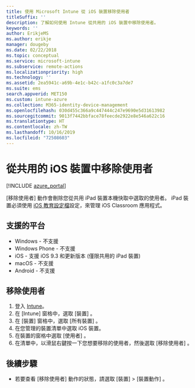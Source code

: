 ```yaml
---
title: 使用 Microsoft Intune 從 iOS 裝置移除使用者
titleSuffix: ''
description: 了解如何使用 Intune 從共用的 iOS 裝置中移除使用者。
keywords: ''
author: ErikjeMS
ms.author: erikje
manager: dougeby
ms.date: 02/22/2018
ms.topic: conceptual
ms.service: microsoft-intune
ms.subservice: remote-actions
ms.localizationpriority: high
ms.technology: ''
ms.assetid: 2ea5941c-a69b-4e1c-b42c-a1fc0c3a7de7
ms.suite: ems
search.appverid: MET150
ms.custom: intune-azure
ms.collection: M365-identity-device-management
ms.openlocfilehash: 030d455c366a9c447444c247e9690e5d31613982
ms.sourcegitcommit: 9013f7442bbface78feecde2922e8e546a622c16
ms.translationtype: HT
ms.contentlocale: zh-TW
ms.lasthandoff: 10/16/2019
ms.locfileid: "72508603"
---
```

# <a name="remove-a-user-from-a-shared-ios-device"></a>從共用的 iOS 裝置中移除使用者


[!INCLUDE [azure_portal](../includes/azure_portal.md)]

[移除使用者]  動作會刪除您從共用 iPad 裝置本機快取中選取的使用者。 iPad 裝置必須使用 [iOS 教育設定檔](../fundamentals/education-settings-configure-ios.md)設定，來管理 iOS Classroom 應用程式。 

## <a name="supported-platforms"></a>支援的平台

- Windows - 不支援
- Windows Phone - 不支援
- iOS - 支援 iOS 9.3 和更新版本 (僅限共用的 iPad 裝置)
- macOS - 不支援
- Android - 不支援

## <a name="remove-a-user"></a>移除使用者

1. 登入 [Intune](https://go.microsoft.com/fwlink/?linkid=2090973)。
3. 在 [Intune]  窗格中，選取 [裝置]  。
4. 在 [裝置]  窗格中，選取 [所有裝置]  。
5. 在您管理的裝置清單中選取 iOS 裝置。
6. 在裝置的窗格中選取 [使用者]  。
7. 在清單中，以滑鼠右鍵按一下您想要移除的使用者，然後選取 [移除使用者]  。

## <a name="next-steps"></a>後續步驟

- 若要查看 [移除使用者]  動作的狀態，請選取 [裝置]   > [裝置動作]  。
